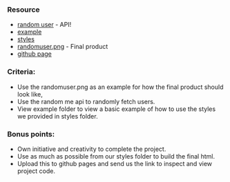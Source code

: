 ### Resource

* [random user](https//randomuser.me/) - API!
* [example](./example)
* [styles](./styles)
* [randomuser.png](./randomuser.png) - Final product
* [github page](https://help.github.com/articles/configuring-a-publishing-source-for-github-pages/)

### Criteria:
* Use the randomuser.png as an example for how the final product should look like, 
* Use the random me api to randomly fetch users.
* View example folder to view a basic example of how to use the styles we provided in styles folder.

### Bonus points:
* Own initiative and creativity to complete the project.
* Use as much as possible from our styles folder to build the final html.
* Upload this to github pages and send us the link to inspect and view project code.
